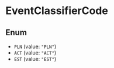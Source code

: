 # EventClassifierCode

## Enum

* `PLN` (value: `"PLN"`)
* `ACT` (value: `"ACT"`)
* `EST` (value: `"EST"`)
